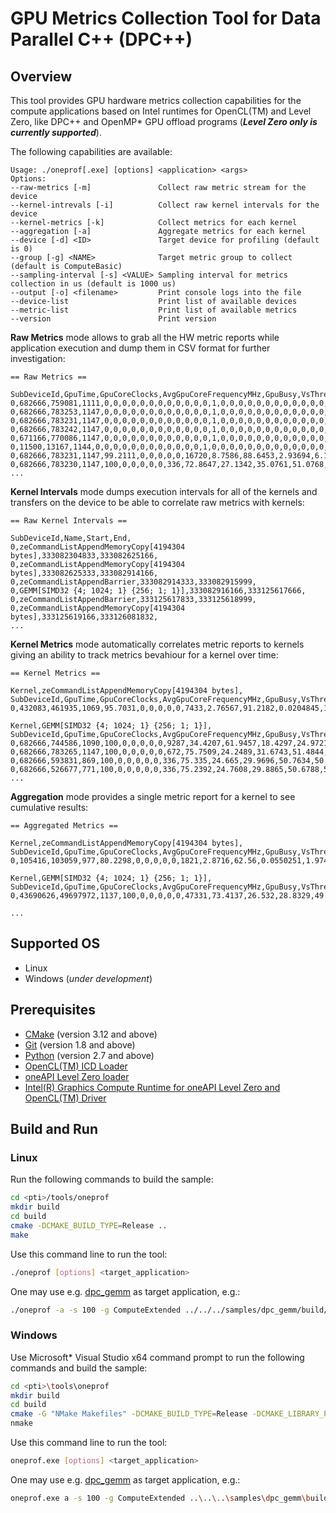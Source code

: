 # GPU Metrics Collection Tool for Data Parallel C++ (DPC++)
## Overview
This tool provides GPU hardware metrics collection capabilities for the compute applications based on Intel runtimes for OpenCL(TM) and Level Zero, like DPC++ and OpenMP* GPU offload programs (***Level Zero only is currently supported***).

The following capabilities are available:
```
Usage: ./oneprof[.exe] [options] <application> <args>
Options:
--raw-metrics [-m]               Collect raw metric stream for the device
--kernel-intrevals [-i]          Collect raw kernel intervals for the device
--kernel-metrics [-k]            Collect metrics for each kernel
--aggregation [-a]               Aggregate metrics for each kernel
--device [-d] <ID>               Target device for profiling (default is 0)
--group [-g] <NAME>              Target metric group to collect (default is ComputeBasic)
--sampling-interval [-s] <VALUE> Sampling interval for metrics collection in us (default is 1000 us)
--output [-o] <filename>         Print console logs into the file
--device-list                    Print list of available devices
--metric-list                    Print list of available metrics
--version                        Print version
```

**Raw Metrics** mode allows to grab all the HW metric reports while application execution and dump them in CSV format for further investigation:
```
== Raw Metrics ==

SubDeviceId,GpuTime,GpuCoreClocks,AvgGpuCoreFrequencyMHz,GpuBusy,VsThreads,HsThreads,DsThreads,GsThreads,PsThreads,CsThreads,EuActive,EuStall,EuFpuBothActive,Fpu0Active,Fpu1Active,EuAvgIpcRate,EuSendActive,EuThreadOccupancy,RasterizedPixels,HiDepthTestFails,EarlyDepthTestFails,SamplesKilledInPs,PixelsFailingPostPsTests,SamplesWritten,SamplesBlended,SamplerTexels,SamplerTexelMisses,SlmBytesRead,SlmBytesWritten,ShaderMemoryAccesses,ShaderAtomics,L3ShaderThroughput,ShaderBarriers,TypedBytesRead,TypedBytesWritten,UntypedBytesRead,UntypedBytesWritten,GtiReadThroughput,GtiWriteThroughput,QueryBeginTime,CoreFrequencyMHz,EuSliceFrequencyMHz,ReportReason,ContextId,StreamMarker,
0,682666,759081,1111,0,0,0,0,0,0,0,0,0,0,0,0,1,0,0,0,0,0,0,0,0,0,0,0,0,0,0,0,0,0,0,0,0,0,64,768,78019584000,1149,1149,1,1048575,69165123,
0,682666,783253,1147,0,0,0,0,0,0,0,0,0,0,0,0,1,0,0,0,0,0,0,0,0,0,0,0,0,0,0,0,0,0,0,0,0,0,0,384,78020266666,1149,1149,1,1048575,69165123,
0,682666,783231,1147,0,0,0,0,0,0,0,0,0,0,0,0,1,0,0,0,0,0,0,0,0,0,0,0,0,0,0,0,0,0,0,0,0,0,0,256,78020949333,1149,1149,1,1048575,69165123,
0,682666,783242,1147,0,0,0,0,0,0,0,0,0,0,0,0,1,0,0,0,0,0,0,0,0,0,0,0,0,0,0,0,0,0,0,0,0,0,0,256,78021632000,1149,1149,1,1048575,69165123,
0,671166,770086,1147,0,0,0,0,0,0,0,0,0,0,0,0,1,0,0,0,0,0,0,0,0,0,0,0,0,0,0,0,0,0,0,0,0,0,0,256,78022303166,1149,1149,8,32,69165123,
0,11500,13167,1144,0,0,0,0,0,0,0,0,0,0,0,0,1,0,0,0,0,0,0,0,0,0,0,0,0,0,0,0,0,0,0,0,0,0,9408,704,78022314666,1149,1149,1,32,69165123,
0,682666,783231,1147,99.2111,0,0,0,0,0,16720,8.7586,88.6453,2.93694,6.15843,4.01323,1.40595,1.95425,89.3107,0,0,0,0,0,0,0,0,0,0,0,555467,0,35549888,0,0,0,27271424,8444928,9089280,8205056,78022997333,1149,1149,1,32,69165123,
0,682666,783230,1147,100,0,0,0,0,0,336,72.8647,27.1342,35.0761,51.0768,52.328,1.51334,11.8151,99.9455,0,0,0,0,0,0,0,0,0,0,0,2220109,0,142086976,0,0,0,142055680,43008,6853120,228096,78023680000,1149,1149,1,32,69165123,
...
```

**Kernel Intervals** mode dumps execution intervals for all of the kernels and transfers on the device to be able to correlate raw metrics with kernels:
```
== Raw Kernel Intervals ==

SubDeviceId,Name,Start,End,
0,zeCommandListAppendMemoryCopy[4194304 bytes],333082304833,333082625166,
0,zeCommandListAppendMemoryCopy[4194304 bytes],333082625333,333082914166,
0,zeCommandListAppendBarrier,333082914333,333082915999,
0,GEMM[SIMD32 {4; 1024; 1} {256; 1; 1}],333082916166,333125617666,
0,zeCommandListAppendBarrier,333125617833,333125618999,
0,zeCommandListAppendMemoryCopy[4194304 bytes],333125619166,333126081832,
...
```

**Kernel Metrics** mode automatically correlates metric reports to kernels giving an ability to track metrics bevahiour for a kernel over time:
```
== Kernel Metrics ==

Kernel,zeCommandListAppendMemoryCopy[4194304 bytes],
SubDeviceId,GpuTime,GpuCoreClocks,AvgGpuCoreFrequencyMHz,GpuBusy,VsThreads,HsThreads,DsThreads,GsThreads,PsThreads,CsThreads,EuActive,EuStall,EuFpuBothActive,Fpu0Active,Fpu1Active,EuAvgIpcRate,EuSendActive,EuThreadOccupancy,RasterizedPixels,HiDepthTestFails,EarlyDepthTestFails,SamplesKilledInPs,PixelsFailingPostPsTests,SamplesWritten,SamplesBlended,SamplerTexels,SamplerTexelMisses,SlmBytesRead,SlmBytesWritten,ShaderMemoryAccesses,ShaderAtomics,L3ShaderThroughput,ShaderBarriers,TypedBytesRead,TypedBytesWritten,UntypedBytesRead,UntypedBytesWritten,GtiReadThroughput,GtiWriteThroughput,QueryBeginTime,CoreFrequencyMHz,EuSliceFrequencyMHz,ReportReason,ContextId,StreamMarker,
0,432083,461935,1069,95.7031,0,0,0,0,0,7433,2.76567,91.2182,0.0204845,1.86034,0.0787088,1.01068,0.80828,85.3694,0,0,0,0,0,0,0,0,0,0,0,173687,0,11115968,0,0,0,7210368,3509504,3878080,3245760,287764821333,1099,1099,1,32,428071356,

Kernel,GEMM[SIMD32 {4; 1024; 1} {256; 1; 1}],
SubDeviceId,GpuTime,GpuCoreClocks,AvgGpuCoreFrequencyMHz,GpuBusy,VsThreads,HsThreads,DsThreads,GsThreads,PsThreads,CsThreads,EuActive,EuStall,EuFpuBothActive,Fpu0Active,Fpu1Active,EuAvgIpcRate,EuSendActive,EuThreadOccupancy,RasterizedPixels,HiDepthTestFails,EarlyDepthTestFails,SamplesKilledInPs,PixelsFailingPostPsTests,SamplesWritten,SamplesBlended,SamplerTexels,SamplerTexelMisses,SlmBytesRead,SlmBytesWritten,ShaderMemoryAccesses,ShaderAtomics,L3ShaderThroughput,ShaderBarriers,TypedBytesRead,TypedBytesWritten,UntypedBytesRead,UntypedBytesWritten,GtiReadThroughput,GtiWriteThroughput,QueryBeginTime,CoreFrequencyMHz,EuSliceFrequencyMHz,ReportReason,ContextId,StreamMarker,
0,682666,744586,1090,100,0,0,0,0,0,9287,34.4207,61.9457,18.4297,24.9721,24.804,1.58793,6.15802,91.2837,0,0,0,0,0,0,0,0,0,0,0,1204485,0,77087040,0,0,0,72248576,4699904,7800704,5146048,287765504000,1149,1149,1,32,428071356,
0,682666,783265,1147,100,0,0,0,0,0,672,75.7509,24.2489,31.6743,51.4844,51.7752,1.44247,11.7958,99.9036,0,0,0,0,0,0,0,0,0,0,0,2215748,0,141807872,0,0,0,141718784,86016,6840320,86272,287766186666,1149,1149,1,32,428071356,
0,682666,593831,869,100,0,0,0,0,0,336,75.335,24.665,29.9696,50.7634,50.5477,1.42009,11.5746,99.9246,0,0,0,0,0,0,0,0,0,0,0,1648763,0,105520832,0,0,0,105474560,43008,5090368,43520,287766869333,749,749,1,32,428071356,
0,682666,526677,771,100,0,0,0,0,0,336,75.2392,24.7608,29.8865,50.6788,50.4903,1.41927,11.5586,99.9203,0,0,0,0,0,0,0,0,0,0,0,1460194,0,93452416,0,0,0,93419520,43008,4507328,43520,287767552000,1149,1149,1,32,428071356,
...
```

**Aggregation** mode provides a single metric report for a kernel to see cumulative results:
```
== Aggregated Metrics ==

Kernel,zeCommandListAppendMemoryCopy[4194304 bytes],
SubDeviceId,GpuTime,GpuCoreClocks,AvgGpuCoreFrequencyMHz,GpuBusy,VsThreads,HsThreads,DsThreads,GsThreads,PsThreads,CsThreads,EuActive,EuStall,EuFpuBothActive,Fpu0Active,Fpu1Active,EuAvgIpcRate,EuSendActive,EuThreadOccupancy,RasterizedPixels,HiDepthTestFails,EarlyDepthTestFails,SamplesKilledInPs,PixelsFailingPostPsTests,SamplesWritten,SamplesBlended,SamplerTexels,SamplerTexelMisses,SlmBytesRead,SlmBytesWritten,ShaderMemoryAccesses,ShaderAtomics,L3ShaderThroughput,ShaderBarriers,TypedBytesRead,TypedBytesWritten,UntypedBytesRead,UntypedBytesWritten,GtiReadThroughput,GtiWriteThroughput,QueryBeginTime,CoreFrequencyMHz,EuSliceFrequencyMHz,ReportReason,ContextId,StreamMarker,
0,105416,103059,977,80.2298,0,0,0,0,0,1821,2.8716,62.56,0.0550251,1.97421,0.135966,1.02677,0.785917,58.3937,0,0,0,0,0,0,0,0,0,0,0,38684,0,2475776,0,0,0,1713920,776704,900288,370112,344182442666,1099,1099,1,32,428071356,

Kernel,GEMM[SIMD32 {4; 1024; 1} {256; 1; 1}],
SubDeviceId,GpuTime,GpuCoreClocks,AvgGpuCoreFrequencyMHz,GpuBusy,VsThreads,HsThreads,DsThreads,GsThreads,PsThreads,CsThreads,EuActive,EuStall,EuFpuBothActive,Fpu0Active,Fpu1Active,EuAvgIpcRate,EuSendActive,EuThreadOccupancy,RasterizedPixels,HiDepthTestFails,EarlyDepthTestFails,SamplesKilledInPs,PixelsFailingPostPsTests,SamplesWritten,SamplesBlended,SamplerTexels,SamplerTexelMisses,SlmBytesRead,SlmBytesWritten,ShaderMemoryAccesses,ShaderAtomics,L3ShaderThroughput,ShaderBarriers,TypedBytesRead,TypedBytesWritten,UntypedBytesRead,UntypedBytesWritten,GtiReadThroughput,GtiWriteThroughput,QueryBeginTime,CoreFrequencyMHz,EuSliceFrequencyMHz,ReportReason,ContextId,StreamMarker,
0,43690626,49697972,1137,100,0,0,0,0,0,47331,73.4137,26.532,28.8329,49.2144,48.9965,1.41675,11.2316,99.6994,0,0,0,0,0,0,0,0,0,0,0,134052413,0,8579354432,0,0,0,8568335616,11876864,420841984,12214336,344183127166,1149,1149,1,32,428071356,

...
```

## Supported OS
- Linux
- Windows (*under development*)

## Prerequisites
- [CMake](https://cmake.org/) (version 3.12 and above)
- [Git](https://git-scm.com/) (version 1.8 and above)
- [Python](https://www.python.org/) (version 2.7 and above)
- [OpenCL(TM) ICD Loader](https://github.com/KhronosGroup/OpenCL-ICD-Loader)
- [oneAPI Level Zero loader](https://github.com/oneapi-src/level-zero)
- [Intel(R) Graphics Compute Runtime for oneAPI Level Zero and OpenCL(TM) Driver](https://github.com/intel/compute-runtime)

## Build and Run
### Linux
Run the following commands to build the sample:
```sh
cd <pti>/tools/oneprof
mkdir build
cd build
cmake -DCMAKE_BUILD_TYPE=Release ..
make
```
Use this command line to run the tool:
```sh
./oneprof [options] <target_application>
```
One may use e.g. [dpc_gemm](../../samples/dpc_gemm) as target application, e.g.:
```sh
./oneprof -a -s 100 -g ComputeExtended ../../../samples/dpc_gemm/build/dpc_gemm
```
### Windows
Use Microsoft* Visual Studio x64 command prompt to run the following commands and build the sample:
```sh
cd <pti>\tools\oneprof
mkdir build
cd build
cmake -G "NMake Makefiles" -DCMAKE_BUILD_TYPE=Release -DCMAKE_LIBRARY_PATH=<opencl_icd_lib_path> ..
nmake
```
Use this command line to run the tool:
```sh
oneprof.exe [options] <target_application>
```
One may use e.g. [dpc_gemm](../../samples/dpc_gemm) as target application, e.g.:
```sh
oneprof.exe a -s 100 -g ComputeExtended ..\..\..\samples\dpc_gemm\build\dpc_gemm.exe
```